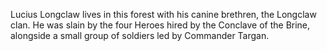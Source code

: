 Lucius Longclaw lives in this forest with his canine brethren, the Longclaw clan. He was slain by the four Heroes hired by the Conclave of the Brine, alongside a small group of soldiers led by Commander Targan.
